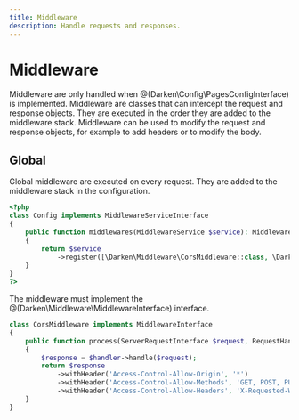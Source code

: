 ```yaml
---
title: Middleware
description: Handle requests and responses.
---
```


# Middleware

Middleware are only handled when @(Darken\Config\PagesConfigInterface) is implemented. Middleware are classes that can intercept the request and response objects. They are executed in the order they are added to the middleware stack. Middleware can be used to modify the request and response objects, for example to add headers or to modify the body.

## Global

Global middleware are executed on every request. They are added to the middleware stack in the configuration.

```php
<?php
class Config implements MiddlewareServiceInterface
{
    public function middlewares(MiddlewareService $service): MiddlewareService
    {
        return $service
            ->register([\Darken\Middleware\CorsMiddleware::class, \Darken\Enum\MiddlewarePosition::BEFORE]);
    }
}
?>
```

The middleware must implement the @(Darken\Middleware\MiddlewareInterface) interface.

```php
class CorsMiddleware implements MiddlewareInterface
{
    public function process(ServerRequestInterface $request, RequestHandlerInterface $handler): ResponseInterface
    {
        $response = $handler->handle($request);
        return $response
            ->withHeader('Access-Control-Allow-Origin', '*')
            ->withHeader('Access-Control-Allow-Methods', 'GET, POST, PUT, DELETE, OPTIONS')
            ->withHeader('Access-Control-Allow-Headers', 'X-Requested-With, Content-Type, Accept, Origin, Authorization');
    }
}
```